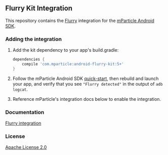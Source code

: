 ## Flurry Kit Integration

This repository contains the [Flurry](https://developer.yahoo.com/analytics/) integration for the [mParticle Android SDK](https://github.com/mParticle/mparticle-android-sdk).

### Adding the integration

1. Add the kit dependency to your app's build.gradle:

    ```groovy
    dependencies {
        compile 'com.mparticle:android-flurry-kit:5+'
    }
    ```
2. Follow the mParticle Android SDK [quick-start](https://github.com/mParticle/mparticle-android-sdk), then rebuild and launch your app, and verify that you see `"Flurry detected"` in the output of `adb logcat`.
3. Reference mParticle's integration docs below to enable the integration.

### Documentation

[Flurry integration](http://docs.mparticle.com/?java#flurry)

### License

[Apache License 2.0](http://www.apache.org/licenses/LICENSE-2.0)